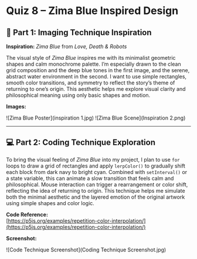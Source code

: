 # Quiz 8 – Zima Blue Inspired Design

## 🎨 Part 1: Imaging Technique Inspiration

**Inspiration:** *Zima Blue* from *Love, Death & Robots*

The visual style of *Zima Blue* inspires me with its minimalist geometric shapes and calm monochrome palette. I’m especially drawn to the clean grid composition and the deep blue tones in the first image, and the serene, abstract water environment in the second. I want to use simple rectangles, smooth color transitions, and symmetry to reflect the story’s theme of returning to one’s origin. This aesthetic helps me explore visual clarity and philosophical meaning using only basic shapes and motion.

**Images:**

![Zima Blue Poster](inspiration 1.jpg)
![Zima Blue Scene](Inspiration 2.png)

---

## 💻 Part 2: Coding Technique Exploration

To bring the visual feeling of *Zima Blue* into my project, I plan to use `for` loops to draw a grid of rectangles and apply `lerpColor()` to gradually shift each block from dark navy to bright cyan. Combined with `setInterval()` or a state variable, this can animate a slow transition that feels calm and philosophical. Mouse interaction can trigger a rearrangement or color shift, reflecting the idea of returning to origin. This technique helps me simulate both the minimal aesthetic and the layered emotion of the original artwork using simple shapes and color logic.

**Code Reference:**  
[https://p5js.org/examples/repetition-color-interpolation/](https://p5js.org/examples/repetition-color-interpolation/)

**Screenshot:**

![Code Technique Screenshot](Coding Technique Screenshot.jpg)